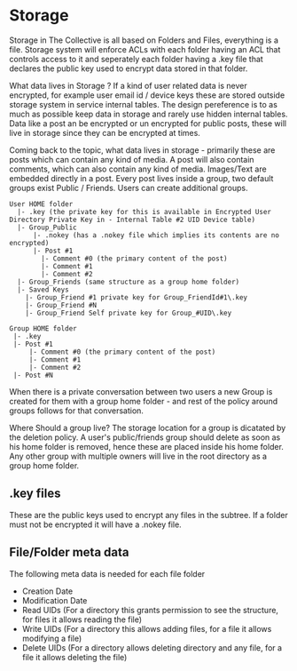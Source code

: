 # Storage
Storage in The Collective is all based on Folders and Files, everything is a file. Storage system will enforce ACLs with each folder having an ACL 
that controls access to it and seperately each folder having a .key file that declares the public key used to encrypt data stored in that folder.

What data lives in Storage ?
If a kind of user related data is never encrypted, for example user email id / device keys these are stored outside storage system in service internal tables. 
The design pereference is to as much as possible keep data in storage and rarely use hidden internal tables. Data like a post an be encrypted or un encrypted for public posts, these will live in storage since they can be encrypted at times.

Coming back to the topic, what data lives in storage - primarily these are posts which can contain any kind of media. A post will also contain comments, which can also contain any kind of media. Images/Text are embedded directly in a post. Every post lives inside a group, two default groups exist Public / Friends. Users can create additional groups.

```
User HOME folder
  |- .key (the private key for this is available in Encrypted User Directory Private Key in - Internal Table #2 UID Device table)
  |- Group_Public 
      |- .nokey (has a .nokey file which implies its contents are no encrypted)
      |- Post #1
        |- Comment #0 (the primary content of the post)
        |- Comment #1
        |- Comment #2
  |- Group_Friends (same structure as a group home folder)
  |- Saved Keys
    |- Group_Friend #1 private key for Group_FriendId#1\.key
    |- Group_Friend #N
    |- Group_Friend Self private key for Group_#UID\.key
 ```
 
 ```
 Group HOME folder
  |- .key
  |- Post #1
      |- Comment #0 (the primary content of the post)
      |- Comment #1
      |- Comment #2
  |- Post #N
 ```
 
When there is a private conversation between two users a new Group is created for them with a group home folder - and rest of the policy around groups follows for that conversation.

Where Should a group live? The storage location for a group is dicatated by the deletion policy. A user's public/friends group should delete as soon as his home folder is removed, hence these are placed inside his home folder. Any other group with multiple owners will live in the root directory as a group home folder.
 
 ## .key files
These are the public keys used to encrypt any files in the subtree. If a folder must not be encrypted it will have a .nokey file.
 
## File/Folder meta data
The following meta data is needed for each file folder
- Creation Date
- Modification Date
- Read UIDs (For a directory this grants permission to see the structure, for files it allows reading the file)
- Write UIDs (For a directory this allows adding files, for a file it allows modifying a file)
- Delete UIDs (For a directory allows deleting directory and any file, for a file it allows deleting the file)
